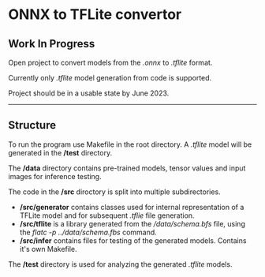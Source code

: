 # ONNX to TFLite convertor
## **Work In Progress**
Open project to convert models from the *.onnx* to *.tflite* format.

Currently only *.tflite* model generation from code is supported.

Project should be in a usable state by June 2023.

---
## Structure
To run the program use Makefile in the root directory. A *.tflite* model will be generated in the **/test** directory.

The **/data** directory contains pre-trained models, tensor values and input images for inference testing.

The code in the **/src** diroctory is split into multiple subdirectories.

* **/src/generator** contains classes used for internal representation of a TFLite model and for subsequent *.tflie* file generation.
* **/src/tflite** is a library generated from the */data/schema.bfs* file, using the *flatc -p ../data/schema.fbs* command.
* **/src/infer** contains files for testing of the generated models. Contains it's own Makefile.

The **/test** directory is used for analyzing the generated *.tflite* models.



